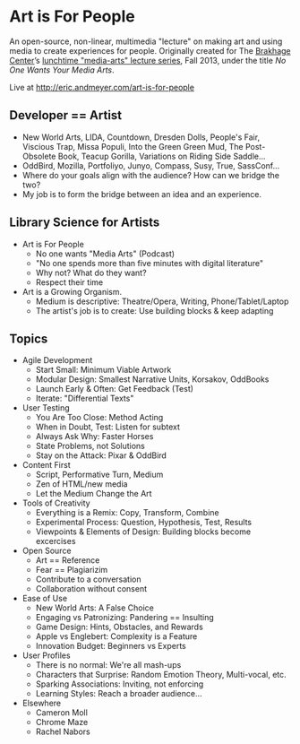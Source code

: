 Art is For People
=================

An open-source, non-linear, multimedia "lecture"
on making art and using media to create experiences for people.
Originally created for
The [Brakhage Center][bc]’s [lunchtime "media-arts" lecture series][ls],
Fall 2013,
under the title *No One Wants Your Media Arts*.

Live at http://eric.andmeyer.com/art-is-for-people

[bc]: http://brakhagecenter.com/
[ls]: http://brakhagecenter.com/?p=932

Developer == Artist
-------------------

- New World Arts, LIDA, Countdown, Dresden Dolls, People's Fair,
  Viscious Trap, Missa Populi, Into the Green Green Mud,
  The Post-Obsolete Book, Teacup Gorilla, Variations on Riding Side Saddle...
- OddBird, Mozilla, Portfoliyo, Junyo, Compass, Susy, True, SassConf...
- Where do your goals align with the audience? How can we bridge the two?
- My job is to form the bridge between an idea and an experience.

Library Science for Artists
---------------------------

- Art is For People
  - No one wants "Media Arts" (Podcast)
  - "No one spends more than five minutes with digital literature"
  - Why not? What do they want?
  - Respect their time
- Art is a Growing Organism.
  - Medium is descriptive: Theatre/Opera, Writing, Phone/Tablet/Laptop
  - The artist's job is to create: Use building blocks & keep adapting

Topics
------

- Agile Development
  - Start Small: Minimum Viable Artwork
  - Modular Design: Smallest Narrative Units, Korsakov, OddBooks
  - Launch Early & Often: Get Feedback (Test)
  - Iterate: "Differential Texts"
- User Testing
  - You Are Too Close: Method Acting
  - When in Doubt, Test: Listen for subtext
  - Always Ask Why: Faster Horses
  - State Problems, not Solutions
  - Stay on the Attack: Pixar & OddBird
- Content First
  - Script, Performative Turn, Medium
  - Zen of HTML/new media
  - Let the Medium Change the Art
- Tools of Creativity
  - Everything is a Remix: Copy, Transform, Combine
  - Experimental Process: Question, Hypothesis, Test, Results
  - Viewpoints & Elements of Design: Building blocks become excercises
- Open Source
  - Art == Reference
  - Fear == Plagiarizim
  - Contribute to a conversation
  - Collaboration without consent
- Ease of Use
  - New World Arts: A False Choice
  - Engaging vs Patronizing: Pandering == Insulting
  - Game Design: Hints, Obstacles, and Rewards
  - Apple vs Englebert: Complexity is a Feature
  - Innovation Budget: Beginners vs Experts
- User Profiles
  - There is no normal: We're all mash-ups
  - Characters that Surprise: Random Emotion Theory, Multi-vocal, etc.
  - Sparking Associations: Inviting, not enforcing
  - Learning Styles: Reach a broader audience...
- Elsewhere
  - Cameron Moll
  - Chrome Maze
  - Rachel Nabors
